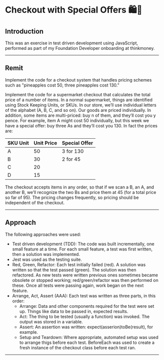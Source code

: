 # Checkout with Special Offers 🛍️🛒

## Introduction

This was an exercise in test driven development using JavaScript, performed as part of my Foundation Developer onboarding at thinkmoney.

---

## Remit

Implement the code for a checkout system that handles pricing schemes such as "pineapples cost 50, three pineapples cost 130."

Implement the code for a supermarket checkout that calculates the total price of a number of items. In a normal supermarket, things are identified using Stock Keeping Units, or SKUs. In our store, we’ll use individual letters of the alphabet (A, B, C, and so on). Our goods are priced individually. In addition, some items are multi-priced: buy n of them, and they’ll cost you y pence. For example, item A might cost 50 individually, but this week we have a special offer: buy three As and they’ll cost you 130. In fact the prices are:

| SKU Unit | Unit Price | Special Offer |
|-|-|--|
| A        | 50         | 3 for 130     |
| B        | 30         | 2 for 45      |
| C        | 20         |               |
| D        | 15         |               |


The checkout accepts items in any order, so that if we scan a B, an A, and another B, we’ll recognize the two Bs and price them at 45 (for a total price so far of 95). The pricing changes frequently, so pricing should be independent of the checkout.

---

## Approach

The following approaches were used:
- Test driven development (TDD): The code was built incrementally, one small feature at a time. For each small feature, a test was first written, then a solution was implemented.
- Jest was used as the testing suite.
- Red, Green, Refactor: Each test initially failed (red). A solution was written so that the test passed (green). The solution was then refactored. As new tests were written previous ones sometimes became obsolete or stopped working; red/green/refactor was then performed on these. Once all tests were passing again, work began on the next feature.
- Arrange, Act, Assert (AAA): Each test was written as three parts, in this order:
  - Arrange: Data and other components required for the test were set up. Things like data to be passed in, expected results.
  - Act: The thing to be tested (usually a function) was invoked. The output was stored in a variable.
  - Assert: An assertion was written: expect(asserion)toBe(result), for example.
  - Setup and Teardown: Where appropriate, automated setup was used to arrange thigs before each test. BeforeEach was used to create a fresh instance of the checkout class before each test ran.

---